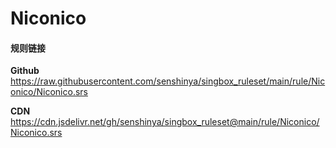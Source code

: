 # Niconico

#### 规则链接

**Github**
https://raw.githubusercontent.com/senshinya/singbox_ruleset/main/rule/Niconico/Niconico.srs

**CDN**
https://cdn.jsdelivr.net/gh/senshinya/singbox_ruleset@main/rule/Niconico/Niconico.srs